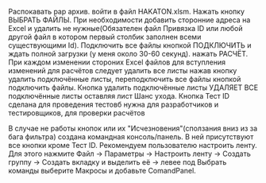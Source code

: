 Распокавать рар архив. войти в файл HAKATON.xlsm. Нажать кнопку ВЫБРАТЬ ФАЙЛЫ. При необходимости добавить сторонние адреса на Excel и удалить не нужные(Обязателен файл Привязка ID или любой другой файл в котором первый столбик заполнен всеми существующими Id). Подключить все файлы кнопкой ПОДКЛЮЧИТЬ и ждать полной загрузки (у меня около 30-60 секунд). нажать РАСЧЁТ. При каждом изменении стороних Excel файлов для вступления изменений для расчётов следует удалить все листы нажав кнопку удалить подключённые листы, переподключить все файлы кнопкой подключить файлы. Кнопка удалить подключённые листы УДАЛЯЕТ ВСЕ подключённые листы оставляя лист Шанс ухода. Кнопка Тест ID сделана для проведения тестовб нужна для разработчиков и тестировщиков, для проверки расчётов

В случае не работы кнопок или их "Исчезновения"(сползания вниз из за бага фильтра) создана командная консоль/панель. В ней присутствуют все кнопки кроме Тест ID. Рекомендуем пользователю настроить ленту. Для этого нажмите Файл -> Параметры -> Настроить ленту -> Создать группу -> Создать вкладку и выделить её -> левее под Выбрать команды выберите Макросы и добавьте ComandPanel.
